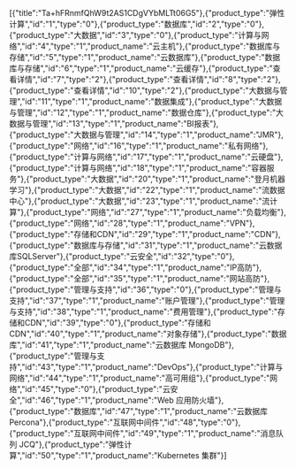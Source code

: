 [{"title":"Ta+hFRnmfQhW9t2AS1CDgVYbMLTt06G5"},{"product_type":"弹性计算","id":"1","type":"0"},{"product_type":"数据库","id":"2","type":"0"},{"product_type":"大数据","id":"3","type":"0"},{"product_type":"计算与网络","id":"4","type":"1","product_name":"云主机"},{"product_type":"数据库与存储","id":"5","type":"1","product_name":"云数据库"},{"product_type":"数据库与存储","id":"6","type":"1","product_name":"云缓存"},{"product_type":"查看详情","id":"7","type":"2"},{"product_type":"查看详情","id":"8","type":"2"},{"product_type":"查看详情","id":"10","type":"2"},{"product_type":"大数据与管理","id":"11","type":"1","product_name":"数据集成"},{"product_type":"大数据与管理","id":"12","type":"1","product_name":"数据仓库"},{"product_type":"大数据与管理","id":"13","type":"1","product_name":"BI报表"},{"product_type":"大数据与管理","id":"14","type":"1","product_name":"JMR"},{"product_type":"网络","id":"16","type":"1","product_name":"私有网络"},{"product_type":"计算与网络","id":"17","type":"1","product_name":"云硬盘"},{"product_type":"计算与网络","id":"18","type":"1","product_name":"容器服务"},{"product_type":"大数据","id":"20","type":"1","product_name":"登月机器学习"},{"product_type":"大数据","id":"22","type":"1","product_name":"流数据中心"},{"product_type":"大数据","id":"23","type":"1","product_name":"流计算"},{"product_type":"网络","id":"27","type":"1","product_name":"负载均衡"},{"product_type":"网络","id":"28","type":"1","product_name":"VPN"},{"product_type":"存储和CDN","id":"29","type":"1","product_name":"CDN"},{"product_type":"数据库与存储","id":"31","type":"1","product_name":"云数据库SQLServer"},{"product_type":"云安全","id":"32","type":"0"},{"product_type":"全部","id":"34","type":"1","product_name":"IP高防"},{"product_type":"全部","id":"35","type":"1","product_name":"网站高防"},{"product_type":"管理与支持","id":"36","type":"0"},{"product_type":"管理与支持","id":"37","type":"1","product_name":"账户管理"},{"product_type":"管理与支持","id":"38","type":"1","product_name":"费用管理"},{"product_type":"存储和CDN","id":"39","type":"0"},{"product_type":"存储和CDN","id":"40","type":"1","product_name":"对象存储"},{"product_type":"数据库","id":"41","type":"1","product_name":"云数据库 MongoDB"},{"product_type":"管理与支持","id":"43","type":"1","product_name":"DevOps"},{"product_type":"计算与网络","id":"44","type":"1","product_name":"高可用组"},{"product_type":"网络","id":"45","type":"0"},{"product_type":"云安全","id":"46","type":"1","product_name":"Web 应用防火墙"},{"product_type":"数据库","id":"47","type":"1","product_name":"云数据库 Percona"},{"product_type":"互联网中间件","id":"48","type":"0"},{"product_type":"互联网中间件","id":"49","type":"1","product_name":"消息队列 JCQ"},{"product_type":"弹性计算","id":"50","type":"1","product_name":"Kubernetes 集群"}]